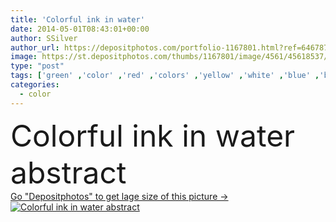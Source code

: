 ```yaml
---
title: 'Colorful ink in water'
date: 2014-05-01T08:43:01+00:00
author: SSilver
author_url: https://depositphotos.com/portfolio-1167801.html?ref=64678756
image: https://st.depositphotos.com/thumbs/1167801/image/4561/45618537/api_thumb_450.jpg?forcejpeg=true
type: "post"
tags: ['green' ,'color' ,'red' ,'colors' ,'yellow' ,'white' ,'blue' ,'background' ,'colorful' ,'backgrounds' ,'curve' ,'design' ,'shape' ,'art' ,'drop' ,'wet' ,'drip' ,'liquid' ,'abstract' ,'water' ,'colour' ,'light' ,'cloud' ,'watercolor' ,'ink' ,'paint' ,'dye' ,'rainbow' ,'explosion' ,'flowing' ,'effect' ,'motion' ,'smooth' ,'swirl' ,'flow' ,'soft' ,'Dynamic' ,'mix' ,'in' ,'evil' ,'acrylic' ,'fluid' ,'pigment' ,'twirl' ,'burst' ,'dripping' ,'im' ,'Wasser' ,'Farbe' ,'bunte' ]
categories: 
  - color
---
```

<div aling="center">
            <font size="60"> Colorful ink in water abstract</font>   
</div>
<div>
    <a href='https://depositphotos.com/45618537/stock-photo-colorful-ink-in-water.html?ref=64678756' target=_blank > Go "Depositphotos" to get lage size of this picture ->
        <img href='https://depositphotos.com/45618537/stock-photo-colorful-ink-in-water.html?ref=64678756' src='https://st.depositphotos.com/1167801/4561/i/950/depositphotos_45618537-stock-photo-colorful-ink-in-water.jpg?forcejpeg=true' alt='Colorful ink in water abstract' >
    </a>
</div>
